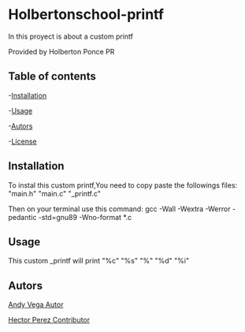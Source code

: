# Holbertonschool-printf

In this proyect is about a custom printf

Provided by Holberton Ponce PR

## Table of contents

-[Installation](#installation)

-[Usage](#usage)

-[Autors](#autors)

-[License](#license)

## Installation

To instal this custom printf,You need to copy paste the followings files: "main.h" "main.c" "_printf.c"  

Then on your terminal use this command: gcc -Wall -Wextra -Werror -pedantic -std=gnu89 -Wno-format *.c

## Usage

This custom _printf will print "%c" "%s" "%" "%d" "%i"

## Autors

[Andy Vega Autor](https://github.com/andyavl)

[Hector Perez Contributor](https://github.com/HectorPR4546)



